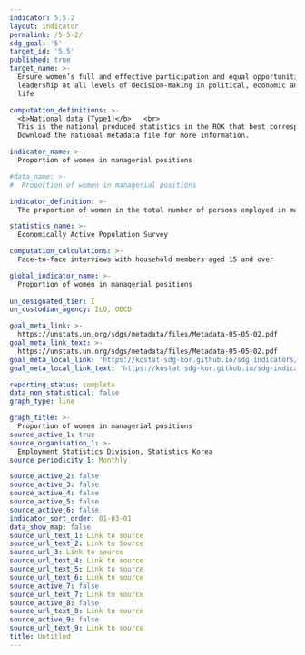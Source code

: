 ```yaml
---
indicator: 5.5.2
layout: indicator
permalink: /5-5-2/
sdg_goal: '5'
target_id: '5.5'
published: true
target_name: >-
  Ensure women’s full and effective participation and equal opportunities for
  leadership at all levels of decision-making in political, economic and public
  life

computation_definitions: >-
  <b>National data (Type1)</b>   <br>
  This is the national produced statistics in the ROK that best corresponds to the definition of UN SDGs indicators. <br>
  Download the national metadata file for more information.

indicator_name: >-
  Proportion of women in managerial positions

#data_name: >-
#  Proportion of women in managerial positions

indicator_definition: >-
  The proportion of women in the total number of persons employed in managerial positions

statistics_name: >-
  Economically Active Population Survey

computation_calculations: >-
  Face-to-face interviews with household members aged 15 and over

global_indicator_name: >-
  Proportion of women in managerial positions
  
un_designated_tier: I
un_custodian_agency: ILO, OECD

goal_meta_link: >-
  https://unstats.un.org/sdgs/metadata/files/Metadata-05-05-02.pdf   
goal_meta_link_text: >-
  https://unstats.un.org/sdgs/metadata/files/Metadata-05-05-02.pdf   
goal_meta_local_link: 'https://kostat-sdg-kor.github.io/sdg-indicators/public/data/Metadata-05-05-02_ENG.pdf'
goal_meta_local_link_text: 'https://kostat-sdg-kor.github.io/sdg-indicators/public/data/Metadata-05-05-02_ENG.pdf'

reporting_status: complete
data_non_statistical: false
graph_type: line

graph_title: >-
  Proportion of women in managerial positions
source_active_1: true
source_organisation_1: >-
  Employment Statistics Division, Statistics Korea
source_periodicity_1: Monthly

source_active_2: false
source_active_3: false
source_active_4: false
source_active_5: false
source_active_6: false
indicator_sort_order: 01-03-01
data_show_map: false
source_url_text_1: Link to source
source_url_text_2: Link to Source
source_url_3: Link to source
source_url_text_4: Link to source
source_url_text_5: Link to source
source_url_text_6: Link to source
source_active_7: false
source_url_text_7: Link to source
source_active_8: false
source_url_text_8: Link to source
source_active_9: false
source_url_text_9: Link to source
title: Untitled
---
```

